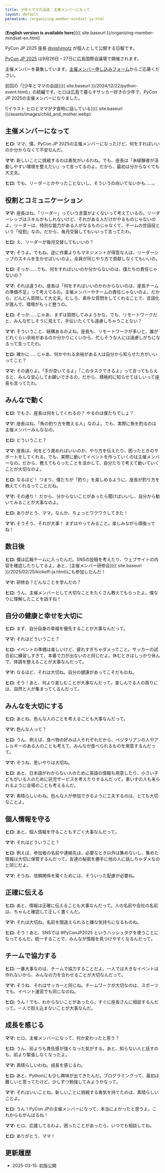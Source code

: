 ```yaml
---
title: 少年とママの会話：主催メンバーになって
layout: default
permalink: /organizing-member-mindset-ja.html
---
```


[**English version is available here**]({{ site.baseurl }}/organizing-member-mindset-en.html)

PyCon JP 2025 座長 [@nishimotz](https://d.nishimotz.com/aboutme) が個人として公開する日報です。

[PyCon JP 2025](https://2025.pycon.jp/) は9月26日・27日に広島国際会議場で開催されます。

主催メンバーを募集しています。[主催メンバー申し込みフォーム](https://forms.gle/7irqYKhZVj7AY7LfA)からご応募ください。

前回の「[少年とママの会話]({{ site.baseurl }}/2024/12/22/python-event.html)」の続編です。ヒロは広島で暮らすサッカー好きの少年で、PyCon JP 2025の主催メンバーになりました。

<div class="image-center">
![イラスト ヒロとママが夕食時に話している]({{ site.baseurl }}/assets/images/child_and_mother.webp)
</div>

## 主催メンバーになって

**ヒロ:** ママ、僕、PyCon JP 2025の主催メンバーになったけど、何をすればいいのか分からなくて不安なんだ。

**ママ:** 新しいことに挑戦するのは勇気がいるわね。でも、座長は「未経験者が活動しやすい環境を整えたい」って言ってるのよ。だから、最初は分からなくても大丈夫。

**ヒロ:** でも、リーダーとかやったことないし、そういうの向いてないかも……。

## 役割とコミュニケーション

**ママ:** 座長はね、「リーダー」っていう言葉がよくないって考えているの。リーダーシップはスキルかもしれないけど、それがある人だけがやるものじゃないのよ。リーダーは、特別な能力がある人がなるものじゃなくて、チームの世話役という「役割」なの。だから、毎月交替してもいいって言ってたわ。

**ヒロ:** え、リーダーが毎月交替してもいいの？

**ママ:** そうよ。でもね、逆に作業よりもマネジメントが得意な人は、リーダーシップのスキルを生かせばいいのよ。全員が同じやり方で貢献しなくてもいいの。

**ヒロ:** そっか……でも、何をすればいいのか分からないのは、僕たちの責任じゃないの？

**ママ:** それは違うわ。座長は「何をすればいいのかわからないのは、座長チームの準備不足」って考えてるの。主催メンバーやチームの責任じゃないのよ。だから、どんどん質問して大丈夫。むしろ、素朴な質問をしてくれることで、言語化が進んで、環境がもっと整うの。

**ヒロ:** そっか……じゃあ、まずは質問してみようかな。でも、リモートワークだと、みんな忙しそうに見えて、手伝いたくても遠慮しちゃうことない？

**ママ:** そういうこと、結構あるのよね。座長も、リモートワークが多いと、誰がどれくらい余裕があるのか分かりにくいから、忙しそうな人には遠慮しがちになるって言ってたわ。

**ヒロ:** 確かに……じゃあ、何かやれる余裕がある人は自分から知らせた方がいいってこと？

**ママ:** その通りよ。「手が空いてるよ」「このタスクできるよ」って言ってもらえると、みんな安心してお願いできるの。だから、積極的に知らせてほしいって座長も言ってたわ。

## みんなで動く

**ヒロ:** でもさ、座長は何をしてくれるの？ やるのは僕たちでしょ？

**ママ:** 座長はね、「魚の釣り方を教える人」なのよ。でも、実際に魚を釣るのは主催メンバーみんななの。

**ヒロ:** どういうこと？

**ママ:** 座長は、何をどう進めればいいのか、やり方を伝えたり、困ったときのサポートをしてくれる。でも、実際に動いてイベントを作っていくのは主催メンバーなの。だから、教えてもらったことを活かして、自分たちで考えて動いていくことが大切なのよ。

**ヒロ:** なるほど！ つまり、僕たちが「釣り」を楽しめるように、座長が釣り方を教えてくれるってことだね。

**ママ:** その通り！ だから、分からないことがあったら聞けばいいし、自分から動いてみることが大事なのよ。

**ヒロ:** ありがとう、ママ。なんか、ちょっとワクワクしてきた！

**ママ:** そうそう、それが大事！ まずはやってみること。楽しみながら頑張ってね！

## 数日後

**ヒロ:** 僕は広報チームに入ったんだ。SNSの投稿を考えたり、ウェブサイトの内容を確認したりしてるよ。あと、[主催メンバー研修会]({{ site.baseurl }}/2025/02/25/kickoff-ja.html)にも参加したんだ！

**ママ:** 研修会？どんなことを学んだの？

**ヒロ:** うん、主催メンバーとして大切なことをたくさん教えてもらったよ。僕なりに理解したことを話すね！

## 自分の健康と幸せを大切に

**ヒロ:** まず、自分自身の幸福を優先することが大事なんだって。

**ママ:** それはどういうこと？

**ヒロ:** イベントの準備は楽しいけど、疲れすぎちゃダメってこと。サッカーの試合前に練習しすぎて、本番で力が出ないのと同じだよ。休むときはしっかり休んで、体調を整えることが大事なんだって。

**ママ:** なるほど、それは大切ね。自分の健康があってこそだものね。

**ヒロ:** そう！あと、何より楽しむことが大事なんだって。楽しんでる人の周りには、自然と人が集まってくるんだって。

## みんなを大切にする

**ヒロ:** あとね、色んな人のことを考えることも大事なんだって。

**ママ:** 色んな人って？

**ヒロ:** うん、例えば、食べ物の好みは人それぞれだから、ベジタリアンの人やアレルギーのある人のことも考えて、みんなが食べられるものを用意するんだって。

**ママ:** そうね、思いやりは大切ね。

**ヒロ:** あと、日本語がわからない人のために英語の情報も用意したり、小さい子どもがいる人のために託児サービスを考えたりするんだって。車いすの人も来られるように会場のことも考えるんだ。

**ママ:** 素晴らしいわね。色んな人が参加できるように工夫するのは、とても大切なことよ。

## 個人情報を守る

**ヒロ:** あと、個人情報を守ることもすごく大事なんだって。

**ママ:** それはどういうこと？

**ヒロ:** 例えば、参加者の名前や連絡先は、必要なとき以外は集めないし、集めた情報は大切に保管するんだって。友達の秘密を勝手に他の人に話しちゃダメなのと同じだよ。

**ママ:** そうね、信頼関係を築くためには、そういった配慮が必要ね。

## 正確に伝える

**ヒロ:** あと、情報は正確に伝えることも大事なんだって。人の名前や会社の名前は、ちゃんと確認して正しく書くんだ。

**ママ:** それは大切ね。名前を間違えられると嫌な気持ちになるものね。

**ヒロ:** そう！あと、SNSでは #PyConJP2025 というハッシュタグを使うことになってるんだ。統一することで、みんなが情報を見つけやすくなるんだって。

## チームで協力する

**ヒロ:** 一番大事なのは、チームで協力することだよ。一人では大きなイベントは作れないから、みんなの力を合わせることが大切なんだって。

**ママ:** そうね、それはサッカーと同じね。チームワークが大切なのは、スポーツでも、イベント運営でも同じなのね。

**ヒロ:** うん！でも、わからないことがあったら、すぐに座長さんに相談するんだって。一人で抱え込まないことが大事なんだ。

## 成長を感じる

**ママ:** ヒロ、主催メンバーになって、何か変わったと思う？

**ヒロ:** うん、前よりも責任感が強くなった気がする。あと、知らない人と話すのも、前より緊張しなくなったよ。

**ママ:** 素晴らしいわね。成長を感じるわ。

**ヒロ:** あと、Pythonにも少し興味が出てきたんだ。プログラミングって、最初は難しいと思ってたけど、少しずつ勉強してみようかなって。

**ママ:** それはいいことね。新しいことに挑戦する勇気を持てたのは、素晴らしいことよ。

**ヒロ:** うん！PyCon JPの主催メンバーになって、本当によかったと思うよ。これからもがんばるね！

**ママ:** ヒロ、応援してるわよ。困ったことがあったら、いつでも相談してね。

**ヒロ:** ありがとう、ママ！


## 更新履歴
- 2025-03-15: 初版公開
